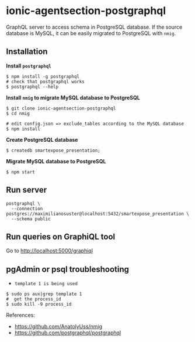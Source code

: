 # ionic-agentsection-postgraphql

GraphQL server to access schema in PostgreSQL database.
If the source database is MySQL, it can be easily migrated to PostgreSQL with `nmig`.

## Installation

**Install `postgraphql`**

```
$ npm install -g postgraphql
# check that postgraphql works
$ postgraphql --help
```

**Install `nmig` to migrate MySQL database to PostgreSQL**
```
$ git clone ionic-agentsection-postgraphql
$ cd nmig

# edit config.json => exclude_tables according to the MySQL database
$ npm install
````

**Create PostgreSQL database**
```
$ createdb smartexpose_presentation;
```

**Migrate MySQL database to PostgreSQL**
```
$ npm start
```


## Run server
```
postgraphql \
  --connection postgres://maximilianosuster@localhost:5432/smartexpose_presentation \
  --schema public
```

## Run queries on GraphiQL tool
Go to [http://localhost:5000/graphiql](http://localhost:5000/graphiql)

## pgAdmin or psql troubleshooting

- `template 1 is being used`
```
$ sudo ps aux|grep template 1
#  get the process_id
$ sudo kill -9 process_id
```

References:
- https://github.com/AnatolyUss/nmig
- https://github.com/postgraphql/postgraphql